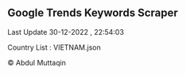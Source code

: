 

## Google Trends Keywords Scraper 
 
Last Update 30-12-2022 , 22:54:03

Country List :
VIETNAM.json



© Abdul Muttaqin 
